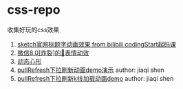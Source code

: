 # css-repo
收集好玩的css效果

1. [sketch官网标题字动画效果 from bilibili codingStart起码课](https://www.bilibili.com/video/BV1Rf4y1k7rx)
2. [微信8.0[炸裂]的🎉表情动效](https://juejin.cn/post/6926010284578603021)
3. [动态心形](https://www.zhangxinxu.com/wordpress/2015/12/css3-animation-js-canvas-gif-pause-stop-play/)
4. [pullRefresh下拉刷新动画demo演示](https://codepen.io/paulchess/pen/YzpJZmN) author: jiaqi shen
5. [pullRefresh下拉刷新k线加载动画demo](https://codepen.io/paulchess/pen/qBqJJMr) author: jiaqi shen
